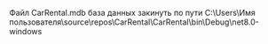 Файл CarRental.mdb база данных закинуть по пути C:\Users\Имя пользователя\source\repos\CarRental\CarRental\bin\Debug\net8.0-windows
